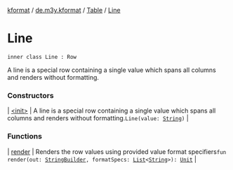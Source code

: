 [kformat](../../../index.md) / [de.m3y.kformat](../../index.md) / [Table](../index.md) / [Line](./index.md)

# Line

`inner class Line : Row`

A line is a special row containing a single value which spans all columns and renders without formatting.

### Constructors

| [&lt;init&gt;](-init-.md) | A line is a special row containing a single value which spans all columns and renders without formatting.`Line(value: `[`String`](https://kotlinlang.org/api/latest/jvm/stdlib/kotlin/-string/index.html)`)` |

### Functions

| [render](render.md) | Renders the row values using provided value format specifiers`fun render(out: `[`StringBuilder`](https://kotlinlang.org/api/latest/jvm/stdlib/kotlin.text/-string-builder/index.html)`, formatSpecs: `[`List`](https://kotlinlang.org/api/latest/jvm/stdlib/kotlin.collections/-list/index.html)`<`[`String`](https://kotlinlang.org/api/latest/jvm/stdlib/kotlin/-string/index.html)`>): `[`Unit`](https://kotlinlang.org/api/latest/jvm/stdlib/kotlin/-unit/index.html) |

